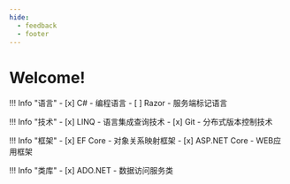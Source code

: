 ```yaml
---
hide:
  - feedback
  - footer
---
```

# Welcome!

!!! Info "语言"
	- [x] C# - 编程语言
	- [ ] Razor - 服务端标记语言


!!! Info "技术"
	- [x] LINQ - 语言集成查询技术
	- [x] Git - 分布式版本控制技术 

!!! Info "框架"
	- [x] EF Core - 对象关系映射框架
	- [x] ASP.NET Core - WEB应用框架

!!! Info "类库"
	- [x] ADO.NET - 数据访问服务类